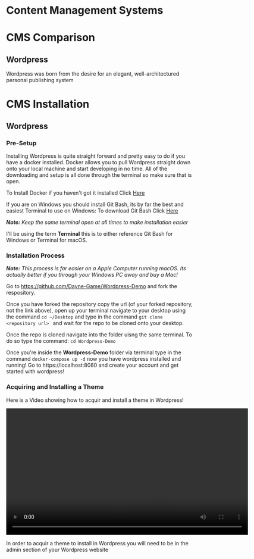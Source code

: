 # Content Management Systems

# CMS Comparison

## Wordpress

Wordpress was born from the desire for an elegant, well-architectured personal publishing system

# CMS Installation

## Wordpress

### Pre-Setup

Installing Wordpress is quite straight forward and pretty easy to do if you have a docker installed. Docker allows you to pull Wordpress straight down onto your local machine and start developing in no time. All of the downloading and setup is all done through the terminal so make sure that is open.

To Install Docker if you haven't got it installed Click <a href="https://docs.docker.com/docker-for-windows/install/">Here</a>

If you are on Windows you should install Git Bash, its by far the best and easiest Terminal to use on Windows: To download Git Bash Click <a href="https://git-scm.com/downloads">Here</a>

***Note:*** *Keep the same terminal open at all times to make installation easier*

I'll be using the term **Terminal** this is to either reference Git Bash for Windows or Terminal for macOS. 

### Installation Process

***Note:*** *This process is far easier on a Apple Computer running macOS. Its actually better if you through your Windows PC away and buy a Mac!*

Go to https://github.com/Dayne-Game/Wordpress-Demo and fork the respository.

Once you have forked the repository copy the url (of your forked repository, not the link above), open up your terminal navigate to your desktop using the command ```cd ~/Desktop``` and type in the command ```git clone <repository url> ``` and wait for the repo to be cloned onto your desktop.

Once the repo is cloned navigate into the folder uisng the same terminal. To do so type the command: ```cd Wordpress-Demo```

Once you're inside the **Wordpress-Demo** folder via terminal type in the command ```docker-compose up -d``` now you have wordpress installed and running! Go to https://localhost:8080 and create your account and get started with wordpress! 


### Acquiring and Installing a Theme

Here is a Video showing how to acquir and install a theme in Wordpress!

<video width="650" height="340" controls>
  <source src="Theme.mp4" type="video/mp4">
</video>

In order to acquir a theme to install in Wordpress you will need to be in the admin section of your Wordpress website